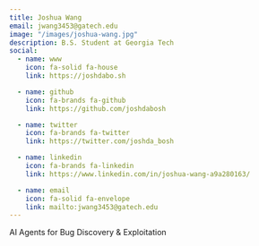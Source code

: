 ```yaml
---
title: Joshua Wang
email: jwang3453@gatech.edu
image: "/images/joshua-wang.jpg"
description: B.S. Student at Georgia Tech
social:
  - name: www
    icon: fa-solid fa-house
    link: https://joshdabo.sh

  - name: github
    icon: fa-brands fa-github
    link: https://github.com/joshdabosh

  - name: twitter
    icon: fa-brands fa-twitter
    link: https://twitter.com/joshda_bosh

  - name: linkedin
    icon: fa-brands fa-linkedin
    link: https://www.linkedin.com/in/joshua-wang-a9a280163/

  - name: email
    icon: fa-solid fa-envelope
    link: mailto:jwang3453@gatech.edu
---
```


AI Agents for Bug Discovery & Exploitation
